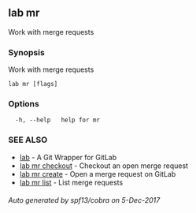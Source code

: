 ## lab mr

Work with merge requests

### Synopsis


Work with merge requests

```
lab mr [flags]
```

### Options

```
  -h, --help   help for mr
```

### SEE ALSO
* [lab](index.md)	 - A Git Wrapper for GitLab
* [lab mr checkout](lab_mr_checkout.md)	 - Checkout an open merge request
* [lab mr create](lab_mr_create.md)	 - Open a merge request on GitLab
* [lab mr list](lab_mr_list.md)	 - List merge requests

###### Auto generated by spf13/cobra on 5-Dec-2017
